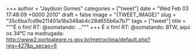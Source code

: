 
+++
author = "Jaydson Gomes"
categories = ["tweet"]
date = "Wed Feb 03 17:48:09 +0000 2010"
draft = false
image = "{TWEET_IMAGE}"
slug = "35c6ba7cd9e211401a18a348ab4c28d655b6a7b7"
tags = ["tweet"]
title = """É o fim! RT: @somatando: ..."""
+++
É o fim! RT: @somatando: BTW, aqui os 34°C na madrugada: http://www2.portoalegre.rs.gov.br/metroclima/default.php?reg=427&p_secao=6
